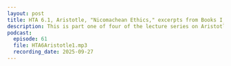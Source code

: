 ```yaml
---
layout: post
title: HTA 6.1, Aristotle, "Nicomachean Ethics," excerpts from Books I, II, and VIII
description: This is part one of four of the lecture series on Aristotle's "Nicomachean Ethics," excerpts from Books I, II, and VIII.
podcast:
  episode: 61
  file: HTA6Aristotle1.mp3
  recording_date: 2025-09-27
---
```

